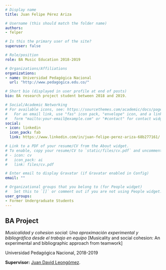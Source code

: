 ```yaml
---
# Display name
title: Juan Felipe Pérez Ariza

# Username (this should match the folder name)
authors:
- felper

# Is this the primary user of the site?
superuser: false

# Role/position
role: BA Music Education 2018-2019

# Organizations/Affiliations
organizations:
- name: Universidad Pedagógica Nacional
  url: "http://www.pedagogica.edu.co/"

# Short bio (displayed in user profile at end of posts)
bio: BA research project student between 2018 and 2019.

# Social/Academic Networking
# For available icons, see: https://sourcethemes.com/academic/docs/page-builder/#icons
#   For an email link, use "fas" icon pack, "envelope" icon, and a link in the
#   form "mailto:your-email@example.com" or "#contact" for contact widget.
social:
- icon: linkedin
  icon_pack: fab
  link: https://www.linkedin.com/in/juan-felipe-perez-ariza-68b277161/

# Link to a PDF of your resume/CV from the About widget.
# To enable, copy your resume/CV to `static/files/cv.pdf` and uncomment the lines below.
# - icon: cv
#   icon_pack: ai
#   link: files/cv.pdf

# Enter email to display Gravatar (if Gravatar enabled in Config)
email: ""

# Organizational groups that you belong to (for People widget)
#   Set this to `[]` or comment out if you are not using People widget.
user_groups:
- Former Undergraduate Students
---
```


## **BA Project**  

*Musicalidad y cohesion social: Una aproximación experimental y bibliográfica desde el trabajo en equipo* [Musicality and social cohesion: An experimental and bibliographic approach from teamwork]

Universidad Pedagógica Nacional, 2018-2019

**Supervisor:** [Juan David Leongómez](/en/#about).
